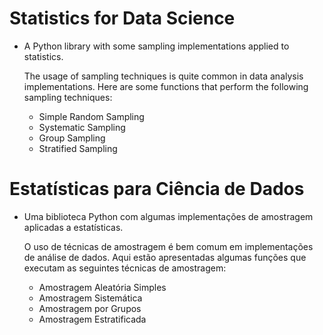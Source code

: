 # Statistics for Data Science
- A Python library with some sampling implementations applied to statistics.

  The usage of sampling techniques is quite common in data analysis implementations.
  Here are some functions that perform the following sampling techniques:
  - Simple Random Sampling
  - Systematic Sampling
  - Group Sampling
  - Stratified Sampling

# Estatísticas para Ciência de Dados
- Uma biblioteca Python com algumas implementações de amostragem aplicadas a estatísticas.

  O uso de técnicas de amostragem é bem comum em implementações de análise de dados.
  Aqui estão apresentadas algumas funções que executam as seguintes técnicas de amostragem:
  - Amostragem Aleatória Simples
  - Amostragem Sistemática
  - Amostragem por Grupos
  - Amostragem Estratificada
  
